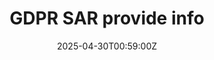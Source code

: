 ---
title: GDPR SAR provide info
linkTitle: GDPR SAR provide info
date: '2025-04-30T00:59:00Z'
weight: 1
description: No content
draft: false
ref: gdpr-sar-provide-info
---